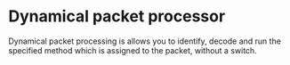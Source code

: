Dynamical packet processor
==================================

Dynamical packet processing is allows you to identify, decode and run the specified method which is assigned to the packet, without a switch.
